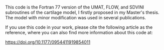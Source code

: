 This code is the Fortran 77 version of the UMAT, FLOW, and SDVINI subroutines of the cartilage model, I firstly proposed in my Master's thesis. The model with minor modification was used in several publications.

If you use this code in your work, please cite the following article as the reference, where you can also find more information about this code at:

https://doi.org/10.1177/0954411919854011
